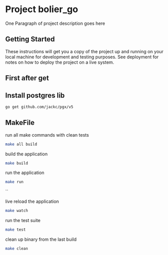 # Project bolier_go

One Paragraph of project description goes here

## Getting Started

These instructions will get you a copy of the project up and running on your local machine for development and testing purposes. See deployment for notes on how to deploy the project on a live system.

## First after get
## Install postgres lib
```bash
go get github.com/jackc/pgx/v5
```

## MakeFile

run all make commands with clean tests
```bash
make all build
```

build the application
```bash
make build
```

run the application
```bash
make run
```
``

live reload the application
```bash
make watch
```

run the test suite
```bash
make test
```

clean up binary from the last build
```bash
make clean
```
